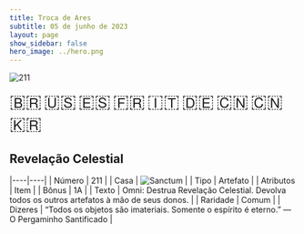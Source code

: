 ```yaml
---
title: Troca de Ares
subtitle: 05 de junho de 2023
layout: page
show_sidebar: false
hero_image: ../hero.png
---
```


![211](https://mastervault-storage-prod.s3.amazonaws.com/media/card_front/pt/600_211_09346ccd95cb_pt.png)

<span title="Português" style="font-size: 32px;cursor: pointer;" onclick="javascript:document.querySelector('img[alt=\'211\']').src=document.querySelector('img[alt=\'211\']').src.replace(/card_front\/[^/]+/, 'card_front/pt').replace(/_[^/.0-9]+\.png/, '_pt.png')">🇧🇷</span>
<span title="English" style="font-size: 32px;cursor: pointer;" onclick="javascript:document.querySelector('img[alt=\'211\']').src=document.querySelector('img[alt=\'211\']').src.replace(/card_front\/[^/]+/, 'card_front/en').replace(/_[^/.0-9]+\.png/, '_en.png')">🇺🇸</span>
<span title="Español" style="font-size: 32px;cursor: pointer;" onclick="javascript:document.querySelector('img[alt=\'211\']').src=document.querySelector('img[alt=\'211\']').src.replace(/card_front\/[^/]+/, 'card_front/es').replace(/_[^/.0-9]+\.png/, '_es.png')">🇪🇸</span>
<span title="Français" style="font-size: 32px;cursor: pointer;" onclick="javascript:document.querySelector('img[alt=\'211\']').src=document.querySelector('img[alt=\'211\']').src.replace(/card_front\/[^/]+/, 'card_front/fr').replace(/_[^/.0-9]+\.png/, '_fr.png')">🇫🇷</span>
<span title="Italiano" style="font-size: 32px;cursor: pointer;" onclick="javascript:document.querySelector('img[alt=\'211\']').src=document.querySelector('img[alt=\'211\']').src.replace(/card_front\/[^/]+/, 'card_front/it').replace(/_[^/.0-9]+\.png/, '_it.png')">🇮🇹</span>
<span title="Deutsche" style="font-size: 32px;cursor: pointer;" onclick="javascript:document.querySelector('img[alt=\'211\']').src=document.querySelector('img[alt=\'211\']').src.replace(/card_front\/[^/]+/, 'card_front/de').replace(/_[^/.0-9]+\.png/, '_de.png')">🇩🇪</span>
<span title="简体中文" style="font-size: 32px;cursor: pointer;" onclick="javascript:document.querySelector('img[alt=\'211\']').src=document.querySelector('img[alt=\'211\']').src.replace(/card_front\/[^/]+/, 'card_front/zh-hans').replace(/_[^/.0-9]+\.png/, '_zh-hans.png')">🇨🇳</span>
<span title="繁體中文" style="font-size: 32px;cursor: pointer;" onclick="javascript:document.querySelector('img[alt=\'211\']').src=document.querySelector('img[alt=\'211\']').src.replace(/card_front\/[^/]+/, 'card_front/zh-hant').replace(/_[^/.0-9]+\.png/, '_zh-hant.png')">🇨🇳</span>
<span title="한국어" style="font-size: 32px;cursor: pointer;" onclick="javascript:document.querySelector('img[alt=\'211\']').src=document.querySelector('img[alt=\'211\']').src.replace(/card_front\/[^/]+/, 'card_front/ko').replace(/_[^/.0-9]+\.png/, '_ko.png')">🇰🇷</span>

## Revelação Celestial

|----|----|
| Número | 211 |
| Casa | ![Sanctum](https://archonarcana.com/images/thumb/c/c7/Sanctum.png/22px-Sanctum.png "Santuário") |
| Tipo | Artefato |
| Atributos | Item |
| Bônus | 1A |
| Texto | Omni: Destrua Revelação Celestial. Devolva todos os outros artefatos à mão de seus donos. |
| Raridade | Comum |
| Dizeres | “Todos os objetos são imateriais. Somente o espírito é eterno.” — O Pergaminho Santificado |
